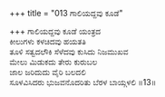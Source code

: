 +++
title = "013 ಗಾಲಿಯದ್ದವು ಕೂಡೆ"

+++
ಗಾಲಿಯದ್ದವು ಕೂಡೆ ಯಂತ್ರದ   
ಕೀಲುಗಳು ಕಳಚಿದವು ಹಯತತಿ   
ತೂಳಿ ಸತ್ವದಲೌಕಿ ಸೆಳೆದವು ಕುಸಿದು ನಿಜಮುಖವ   
ಮೇಲು ಮಿಡುಕದು ತೇರು ಕುರುಬಲ   
ಜಾಲ ಜರಿದುದು ವೈರಿ ಬಲದಲಿ   
ಸೂಳವಿಸಿದರು ಭುಜವನೊದರಿತು ಬೆರಳ ಬಾಯ್ಗಳಲಿ      ॥13॥